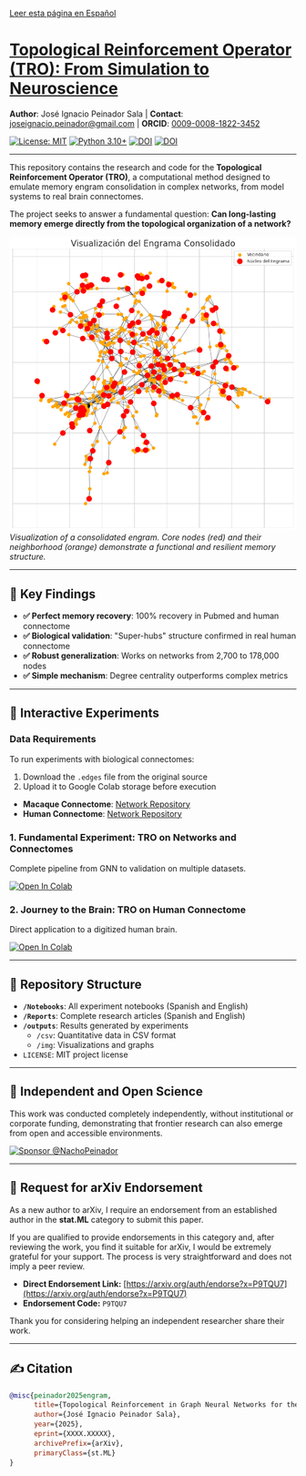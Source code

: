 [Leer esta página en Español](README.md)

# [Topological Reinforcement Operator (TRO): From Simulation to Neuroscience](https://github.com/NachoPeinador/Topological-Reinforcement-Operator/blob/main/Reports/TRO_Report.pdf)

**Author**: José Ignacio Peinador Sala | **Contact**: [joseignacio.peinador@gmail.com](mailto:joseignacio.peinador@gmail.com) | **ORCID**: [0009-0008-1822-3452](https://orcid.org/0009-0008-1822-3452)

[![License: MIT](https://img.shields.io/badge/License-MIT-yellow.svg)](https://opensource.org/licenses/MIT)
[![Python 3.10+](https://img.shields.io/badge/python-3.10+-blue.svg)](https://www.python.org/downloads/)
[![DOI](https://img.shields.io/badge/DOI-10.48550/arXiv.XXXX.XXXXX-b31b1b.svg)](https://doi.org/10.48550/arXiv.XXXX.XXXXX)
[![DOI](https://zenodo.org/badge/DOI/10.5281/zenodo.XXXXXXX.svg)](https://doi.org/10.5281/zenodo.XXXXXXX)

---

This repository contains the research and code for the **Topological Reinforcement Operator (TRO)**, a computational method designed to emulate memory engram consolidation in complex networks, from model systems to real brain connectomes.

The project seeks to answer a fundamental question: **Can long-lasting memory emerge directly from the topological organization of a network?**

![Engram Visualization](https://github.com/NachoPeinador/Topological-Reinforcement-Operator/blob/main/outputs/img/engrama_consolidado.png)
*Visualization of a consolidated engram. Core nodes (red) and their neighborhood (orange) demonstrate a functional and resilient memory structure.*

---

## 🎯 Key Findings

* **✅ Perfect memory recovery**: 100% recovery in Pubmed and human connectome
* **✅ Biological validation**: "Super-hubs" structure confirmed in real human connectome
* **✅ Robust generalization**: Works on networks from 2,700 to 178,000 nodes
* **✅ Simple mechanism**: Degree centrality outperforms complex metrics

---

## 🔬 Interactive Experiments

### **Data Requirements**

To run experiments with biological connectomes:
1.  Download the `.edges` file from the original source
2.  Upload it to Google Colab storage before execution

* **Macaque Connectome**: [Network Repository](https://networkrepository.com/bn-macaque-rhesus-cerebral-cortex-1.php)
* **Human Connectome**: [Network Repository](https://networkrepository.com/bn-human-BNU-1-0025890-session-1.php)

### **1. Fundamental Experiment: TRO on Networks and Connectomes**
Complete pipeline from GNN to validation on multiple datasets.

[![Open In Colab](https://colab.research.google.com/assets/colab-badge.svg)](https://colab.research.google.com/drive/1UoA1PnEJCWcytzHqp63F8pSReigC0dE0?usp=sharing)

### **2. Journey to the Brain: TRO on Human Connectome**
Direct application to a digitized human brain.

[![Open In Colab](https://colab.research.google.com/assets/colab-badge.svg)](https://colab.research.google.com/drive/1245KelkFksdcrnbSgGXmwhCrTPpzIiAx?usp=sharing)

---

## 📂 Repository Structure

* **`/Notebooks`**: All experiment notebooks (Spanish and English)
* **`/Reports`**: Complete research articles (Spanish and English)  
* **`/outputs`**: Results generated by experiments
  * `/csv`: Quantitative data in CSV format
  * `/img`: Visualizations and graphs
* `LICENSE`: MIT project license

---

## 🔬 Independent and Open Science

This work was conducted completely independently, without institutional or corporate funding, demonstrating that frontier research can also emerge from open and accessible environments.

[![Sponsor @NachoPeinador](https://img.shields.io/badge/Sponsor-%E2%9D%A4-%23db61a2.svg)](https://github.com/sponsors/NachoPeinador)

---

## 📩 Request for arXiv Endorsement

As a new author to arXiv, I require an endorsement from an established author in the **stat.ML** category to submit this paper.

If you are qualified to provide endorsements in this category and, after reviewing the work, you find it suitable for arXiv, I would be extremely grateful for your support. The process is very straightforward and does not imply a peer review.

* **Direct Endorsement Link:** [https://arxiv.org/auth/endorse?x=P9TQU7](https://arxiv.org/auth/endorse?x=P9TQU7)
* **Endorsement Code:** `P9TQU7`

Thank you for considering helping an independent researcher share their work.

---

## ✍️ Citation

```bibtex
@misc{peinador2025engram,
      title={Topological Reinforcement in Graph Neural Networks for the Emulation of Engram Consolidation}, 
      author={José Ignacio Peinador Sala},
      year={2025},
      eprint={XXXX.XXXXX},
      archivePrefix={arXiv},
      primaryClass={st.ML}
}
